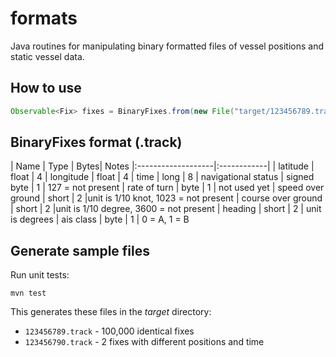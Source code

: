 formats
===========

Java routines for manipulating binary formatted files of vessel positions and static vessel data.

How to use
---------------

```java
Observable<Fix> fixes = BinaryFixes.from(new File("target/123456789.track"));
```
BinaryFixes format (.track)
--------------------------------

| Name         | Type | Bytes| Notes
|:-------------------|:------------|
| latitude | float | 4
| longitude | float | 4
| time | long | 8
| navigational status | signed byte | 1 | 127 = not present
| rate of turn | byte | 1 | not used yet
| speed over ground | short | 2 |unit is 1/10 knot, 1023 = not present
| course over ground | short | 2 |unit is 1/10 degree, 3600 = not present
| heading | short | 2 | unit is degrees
| ais class | byte | 1 | 0 = A, 1 = B

Generate sample files
------------------------
Run unit tests:
```
mvn test
```

This generates these files in the *target* directory:
* ```123456789.track``` - 100,000 identical fixes
* ```123456790.track``` - 2 fixes with different positions and time



